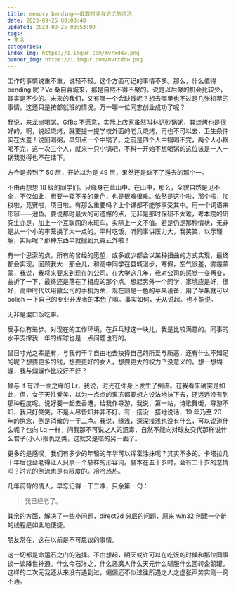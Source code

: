 ```yaml
---
title: memory bending——截取时间与记忆的泡泡
date: 2023-09-25 00:03:48
updated: 2023-09-25 00:53:00
tags:
- 生活
categories:
index_img: https://i.imgur.com/mvrxddw.png
banner_img: https://i.imgur.com/mvrxddw.png
---
```


工作的事情说重不重，说轻不轻。这个方面可记的事情不多。那么，什么值得 bending 呢？Vc 桑自蓉城来，那是自然不得不聚的。说是以后聚的机会比较少，其实是不少的。未来的我们，又有哪一个会缺钱呢？想去哪里也不过是几张机票的事情。这还只是按部就班的情况。万一哪一位同志创业成功了呢？

我说，来龙岗喝粥。GfBc 不愿意，实际上店家虽然叫林记砂锅粥，其烧烤也是很好的。啊，说起烧烤，就要提一提学校外面的老兵烧烤，再也不可以去，卫生条件实在太差！说回喝粥，早知点一个中锅了。之前是四个人中锅喝不完，两个人小锅喝不完，这一次三个人，就来一只小锅吧，不料一开始不想喝粥的这位该是一人一锅我觉得也不在话下。

方今是搬到了 50 层，开始以为是 49 层，果然还是缺不了遁去的那个一。

不由再想想 18 级的同学们。只缘身在此山中。在山中，那么，全貌自然是见不全，不仅如此，想要一窥不多的景色，也是很难很难。依然是这个啦，那个啦，加权啦，竞赛啦，项目啦。有那么重要吗？上个课都不能够享受其中。用一个词语来形容——池鱼。要说那时最大的可遗憾的点，无非是那时保研不太难，考本院的研究生亦是，加上一个互联网的末班车。实际上一文不值。若是仍是那种情状，无非是从一个小的牢笼换了大一点的。平时吃饭，听同事讲压力大，我笑笑，以示理解，实际呢？那种东西早就抛到九霄云外啦！

有一个思索的点，所有的曾经的愿望，或多或少都会以某种扭曲的方式实现，最终都会实现。回顾我大一那会儿，和高中同学在县城漫步，寒假，空气很差，雾霾蒙蒙，我说，我将来要来到现在的公司。在大学这几年，我对公司的感觉一变再变，曲折了一下，最终还是落在了相应的那个点。想起另外一个同学，家境应是好，很好，高中时代以用敝公司的手机为荣，现在则是一色的苹果设备，用了苹果就可以 polish 一下自己的专业开发者的本色了嘛。事实如何，无从说起。也不能说。

无非是混口饭吃嘛。

反手似有进步。对现在的工作环境，在乒乓球这一块儿，我是比较满意的。同事的水平支撑我一年的练球也是一点问题也冇的。

鼠目寸光之辈是有，与我何干？自由地去抉择自己的所爱与所恶，还有什么不知足的呢？想要更多的钱，想要更好的女人，想要更大的权力？没意义的。想一想蝴蝶，我与蝴蝶作比较好不好？

曾与 If 有过一面之缘的 Lr，我说，时光在你身上发生了倒流。在我看来确实是如此，但，女子天性爱美，以为一点点的果冻都要想方设法地抹下去，还远远没有到那种程度呢。说好要一起去香港，给我作导游，我说，第一站，诗歌舞街，导游不知，我只好笑笑。不是人尽皆知并非不好。有一搭没一搭地说话，19 年乃至 20 年的执念，倒是消散的一干二净。我说，缘浅，深深浅浅也没有什么，可以说道什么呢？也向 Lq 一样，问我那不可说之人的遗毒，自然不能向对球友交代那样说什么君子(小人)报仇之类，这就又是暗的另一面了。

更多的是感叹，我们有多少的年轻的年华可以挥霍涂抹呢？其实不多的。卡塔拉几十年后也会老得让人只余一个慈祥的形容词。赫本在五十岁时，会有二十岁的恋情吗？时光的倒流也是有限度的。冷冷热热。

几年前背的情人，早忘记得一干二净，只余第一句：

> 我已经老了。

其余的方面，解决了一些小问题，direct2d 分层的问题，原来 win32 创建一个新的线程是如此地便捷。

朋友常在，这在以前是不可思议的事情。

这一切都是命运石之门的选择。不由想起，明天或许可以在吃饭的时候和那位同事谈一谈降世神通。什么今石洋之，什么恶魔人什么天元什么斩服什么回转企鹅罐，这样的二次元我还从来没有遇到过，偏偏还不似过往所遇之人之虚张声势实则一窍不通。


